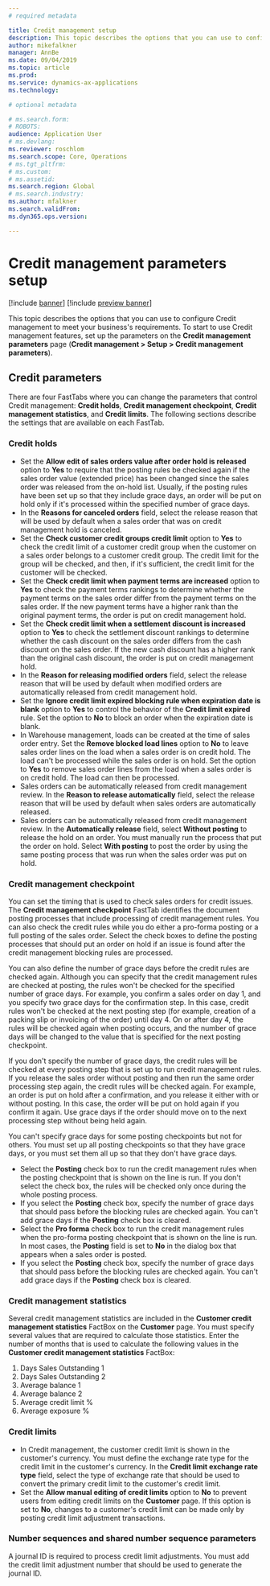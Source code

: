 ```yaml
---
# required metadata

title: Credit management setup
description: This topic describes the options that you can use to configure Credit management to meet your business's requirements.
author: mikefalkner
manager: AnnBe
ms.date: 09/04/2019
ms.topic: article
ms.prod: 
ms.service: dynamics-ax-applications
ms.technology: 

# optional metadata

# ms.search.form:  
# ROBOTS: 
audience: Application User
# ms.devlang: 
ms.reviewer: roschlom
ms.search.scope: Core, Operations
# ms.tgt_pltfrm: 
# ms.custom: 
# ms.assetid: 
ms.search.region: Global
# ms.search.industry: 
ms.author: mfalkner
ms.search.validFrom: 
ms.dyn365.ops.version: 

---
```


# Credit management parameters setup

[!include [banner](../includes/banner.md)]
[!include [preview banner](../includes/preview-banner.md)]

This topic describes the options that you can use to configure Credit management to meet your business's requirements. To start to use Credit management features, set up the parameters on the **Credit management parameters** page (**Credit management \> Setup \> Credit management parameters**).

## Credit parameters

There are four FastTabs where you can change the parameters that control Credit management: **Credit holds**, **Credit management checkpoint**, **Credit management statistics**, and **Credit limits**. The following sections describe the settings that are available on each FastTab.

### Credit holds

- Set the **Allow edit of sales orders value after order hold is released** option to **Yes** to require that the posting rules be checked again if the sales order value (extended price) has been changed since the sales order was released from the on-hold list. Usually, if the posting rules have been set up so that they include grace days, an order will be put on hold only if it's processed within the specified number of grace days.
- In the **Reasons for canceled orders** field, select the release reason that will be used by default when a sales order that was on credit management hold is canceled.
- Set the **Check customer credit groups credit limit** option to **Yes** to check the credit limit of a customer credit group when the customer on a sales order belongs to a customer credit group. The credit limit for the group will be checked, and then, if it's sufficient, the credit limit for the customer will be checked.
- Set the **Check credit limit when payment terms are increased** option to **Yes** to check the payment terms rankings to determine whether the payment terms on the sales order differ from the payment terms on the sales order. If the new payment terms have a higher rank than the original payment terms, the order is put on credit management hold.
- Set the **Check credit limit when a settlement discount is increased** option to **Yes** to check the settlement discount rankings to determine whether the cash discount on the sales order differs from the cash discount on the sales order. If the new cash discount has a higher rank than the original cash discount, the order is put on credit management hold.
- In the **Reason for releasing modified orders** field, select the release reason that will be used by default when modified orders are automatically released from credit management hold.
- Set the **Ignore credit limit expired blocking rule when expiration date is blank** option to **Yes** to control the behavior of the **Credit limit expired** rule. Set the option to **No** to block an order when the expiration date is blank.
- In Warehouse management, loads can be created at the time of sales order entry. Set the **Remove blocked load lines** option to **No** to leave sales order lines on the load when a sales order is on credit hold. The load can't be processed while the sales order is on hold. Set the option to **Yes** to remove sales order lines from the load when a sales order is on credit hold. The load can then be processed.
- Sales orders can be automatically released from credit management review. In the **Reason to release automatically** field, select the release reason that will be used by default when sales orders are automatically released.
- Sales orders can be automatically released from credit management review. In the **Automatically release** field, select **Without posting** to release the hold on an order. You must manually run the process that put the order on hold. Select **With posting** to post the order by using the same posting process that was run when the sales order was put on hold.

### Credit management checkpoint

You can set the timing that is used to check sales orders for credit issues. The **Credit management checkpoint** FastTab identifies the document posting processes that include processing of credit management rules. You can also check the credit rules while you do either a pro-forma posting or a full posting of the sales order. Select the check boxes to define the posting processes that should put an order on hold if an issue is found after the credit management blocking rules are processed.

You can also define the number of grace days before the credit rules are checked again. Although you can specify that the credit management rules are checked at posting, the rules won't be checked for the specified number of grace days. For example, you confirm a sales order on day 1, and you specify two grace days for the confirmation step. In this case, credit rules won't be checked at the next posting step (for example, creation of a packing slip or invoicing of the order) until day 4. On or after day 4, the rules will be checked again when posting occurs, and the number of grace days will be changed to the value that is specified for the next posting checkpoint.

If you don't specify the number of grace days, the credit rules will be checked at every posting step that is set up to run credit management rules. If you release the sales order without posting and then run the same order processing step again, the credit rules will be checked again. For example, an order is put on hold after a confirmation, and you release it either with or without posting. In this case, the order will be put on hold again if you confirm it again. Use grace days if the order should move on to the next processing step without being held again.

You can't specify grace days for some posting checkpoints but not for others. You must set up all posting checkpoints so that they have grace days, or you must set them all up so that they don't have grace days.

- Select the **Posting** check box to run the credit management rules when the posting checkpoint that is shown on the line is run. If you don't select the check box, the rules will be checked only once during the whole posting process.
- If you select the **Posting** check box, specify the number of grace days that should pass before the blocking rules are checked again. You can't add grace days if the **Posting** check box is cleared.
- Select the **Pro forma** check box to run the credit management rules when the pro-forma posting checkpoint that is shown on the line is run. In most cases, the **Posting** field is set to **No** in the dialog box that appears when a sales order is posted.
- If you select the **Posting** check box, specify the number of grace days that should pass before the blocking rules are checked again. You can't add grace days if the **Posting** check box is cleared.

### Credit management statistics

Several credit management statistics are included in the **Customer credit management statistics** FactBox on the **Customer** page. You must specify several values that are required to calculate those statistics. Enter the number of months that is used to calculate the following values in the **Customer credit management statistics** FactBox:

1. Days Sales Outstanding 1
2. Days Sales Outstanding 2
3. Average balance 1
4. Average balance 2
5. Average credit limit %
6. Average exposure %

### Credit limits

- In Credit management, the customer credit limit is shown in the customer's currency. You must define the exchange rate type for the credit limit in the customer's currency. In the **Credit limit exchange rate type** field, select the type of exchange rate that should be used to convert the primary credit limit to the customer's credit limit.
- Set the **Allow manual editing of credit limits** option to **No** to prevent users from editing credit limits on the **Customer** page. If this option is set to **No**, changes to a customer's credit limit can be made only by posting credit limit adjustment transactions.

### Number sequences and shared number sequence parameters

A journal ID is required to process credit limit adjustments. You must add the credit limit adjustment number that should be used to generate the journal ID.
